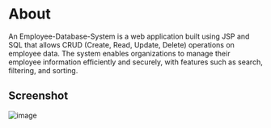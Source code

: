 # About
An Employee-Database-System is a web application built using JSP and SQL that allows CRUD (Create, Read, Update, Delete) operations on employee data. The system enables organizations to manage their employee information efficiently and securely, with features such as search, filtering, and sorting.
## Screenshot
![image](https://user-images.githubusercontent.com/71543277/225740893-4230836c-2d43-46d2-8df0-f2019c1b1bfb.png)
